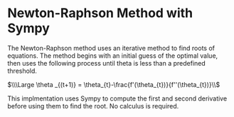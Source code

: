 # Newton-Raphson Method with Sympy
The Newton-Raphson method uses an iterative method to find roots of equations. The method begins with an initial guess of the optimal value, then uses the following process until theta is less than a predefined threshold.

$\\\Large \theta _{(t+1)} =  \theta_{t}-\frac{f'(\theta_{t})}{f''(\theta_{t})}\\$ 

This implmentation uses Sympy to compute the first and second derivative before using them to find the root. No calculus is required.

